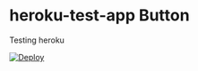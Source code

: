 # heroku-test-app Button
Testing heroku


[![Deploy](https://www.herokucdn.com/deploy/button.png)](https://heroku.com/deploy)
